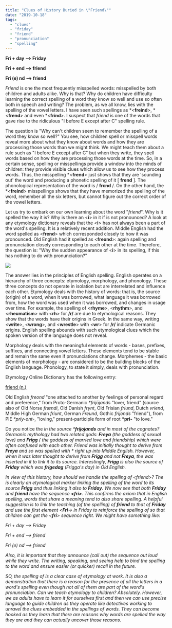 ```yaml
---
title: "Clues of History Buried in \"Friend\""
date: "2019-10-18"
tags: 
  - "clues"
  - "friday"
  - "friend"
  - "pronunciation"
  - "spelling"
---
```


**Fri + day --> Friday**

**Fri + end --> friend**

**Fri (e) nd --> friend**

_Friend_ is one the most frequently misspelled words: misspelled by both children and adults alike. Why is that? Why do children have difficulty learning the correct spelling of a word they know so well and use so often both in speech and writing? The problem, as we all know, lies with the spelling of the vowel letters. I have seen such spellings as \*<**freind**\>, \*<**frend**\> and even \*<**frind**\>. I suspect that _friend_ is one of the words that gave rise to the ridiculous "I before E except after C" spelling rule.

The question is "Why can't children seem to remember the spelling of a word they know so well?" You see, how children spell or misspell words reveal more about what they know about words and how they are processing those words than we might think. We might teach them about a rule such as "I before E except after C" but when they write, they spell words based on how they are processing those words at the time. So, in a certain sense, spelling or misspellings provide a window into the minds of children: they provide visible clues which allow us to see how they process words. Thus, the misspelling \*<**frend**\> just shows that they are 'sounding out' the word and producing a phonetic spelling of it \[ **frend** \]. The phonological representation of the word is / **frɛnd** /. On the other hand, the \*<**freind**\> misspellings shows that they have memorized the spelling of the word, remember all the six letters, but cannot figure out the correct order of the vowel letters.

Let us try to embark on our own learning about the word "_friend_". Why is it spelled the way it is? Why is there an <**i**\> in it if is not pronounced? A look at any etymology dictionary reveals that the <**i**\> has not always been a part of the word's spelling. It is a relatively recent addition. Middle English had the word spelled as <**frend**\> which corresponded closely to how it was pronounced. Old English had it spelled as <**freond**\>: again spelling and pronunciation closely corresponding to each other at the time. Therefore, the question is: "Why the sudden appearance of <**i**\> in its spelling, if this has nothing to do with pronunciation?"

![](http://localhost/wordpress/wp-content/uploads/2019/04/cropped-emblem2-2.jpg?w=736)

The answer lies in the principles of English spelling. English operates on a hierarchy of three concepts: etymology, morphology, and phonology. These three concepts do not operate in isolation but are interrelated and influence each other. Etymology deals with the history of words: that is, the source (origin) of a word, when it was borrowed, what language it was borrowed from, how the word was used when it was borrowed, and changes in usage over time. For example, the spelling of <**rhyme**\>, <**rhythm**\>, and <**rheumatism**\> with <**rh**\> for **/r/** are due to etymological reasons. They show that the words have their origins in Greek. In the same way, writing <**write**\>, <**wrong**\>, and <**wrestle**\> with <**wr**\> for **/r/** indicate Germanic origins. English spelling abounds with such etymological clues which the spoken version of the language does not reveal.

Morphology deals with the meaningful elements of words - bases, prefixes, suffixes, and connecting vowel letters. These elements tend to be stable and remain the same even if pronunciations change. Morphemes - the basic elements of morphology - are considered to be the building blocks of the English language. Phonology, to state it simply, deals with pronunciation.

Etymology Online Dictionary has the following entry:

[friend (n.)](https://www.etymonline.com/word/friend#etymonline_v_14179)

Old English _freond_ "one attached to another by feelings of personal regard and preference," from Proto-Germanic _\*frijōjands_ "lover, friend" (source also of Old Norse _frændi_, Old Danish _frynt_, Old Frisian _friund_, Dutch _vriend_, Middle High German _friunt_, German _Freund_, Gothic _frijonds_ "friend"), from PIE _\*priy-ont-_, "loving," present-participle form of root **\*pri-** "to love."

Do you notice the **<i>** in the source \***frijojands** and in most of the cognates? Germanic mythology had two related gods: **Freya** (the goddess of sexual love) and **Frigg** ( the goddess of married love and friendship) which were often confused with each other. _Friend_ was initially thought to derive from **Freya** and so was spelled with \***<fre>** right up into Middle English. However, when it was later thought to derive from **Frigg** and not **Freya**, the **<i>** was inserted in it to link it to its source. Interestingly, **Frigg** is also the source of **Friday** which was **frigedag** _(Frigga's day_) in Old English.

In view of this history, how should we handle the spelling of _<friend_\>? The **_<i>_** is clearly an etymological marker linking the spelling of the word to its source **Frigg** and thus linking it also to **Friday**. We now see that both **Friday** and **friend** have the sequence **_<_fri_\>_**. This confirms the axiom that in English spelling, words that share a meaning tend to also share spelling. A helpful suggestion is to link the teaching (of the spelling) of **friend** to that of **Friday** and use the first element <**Fri**\-> in Friday to reinforce the spelling of <friend> so that children can get the <**fri**\> sequence right. We might have something like:

Fri + day --> Friday

Fri + end --> friend

Fri (e) nd --> friend

Also, it is important that they announce (call out) the sequence out loud while they write. The writing, speaking, and seeing help to bind the spelling to the word and ensure easier (or quicker) recall in the future.

SO, the spelling of <friend> is a clear case of etymology at work. It is also a demonstration that there is a reason for the presence of all the letters in a word's spelling even though not all of them are part of the word's pronunciation. Can we teach etymology to children? Absolutely. However, we as adults have to learn it for ourselves first and then we can use precise language to guide children as they operate like detectives working to unravel the clues embedded in the spellings of words. They can become hooked as they learn that there are reasons why words are spelled the way they are and they can actually uncover those reasons.
